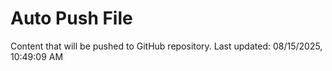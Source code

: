 # Auto Push File

Content that will be pushed to GitHub repository.
Last updated: 08/15/2025, 10:49:09 AM